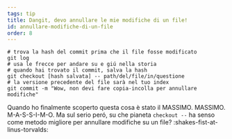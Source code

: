 ```yaml
---
tags: tip
title: Dangit, devo annullare le mie modifiche di un file!
id: annullare-modifiche-di-un-file
order: 8
---
```


```git
# trova la hash del commit prima che il file fosse modificato
git log
# usa le frecce per andare su e giú nella storia
# quando hai trovato il commit, salva la hash
git checkout [hash salvata] -- path/del/file/in/questione
# la versione precedente del file sarà nel tuo index
git commit -m "Wow, non devi fare copia-incolla per annullare modifiche"
```

Quando ho finalmente scoperto questa cosa è stato il MASSIMO. MASSIMO. M-A-S-S-I-M-O. Ma sul serio peró, su che pianeta `checkout --` ha senso come metodo migliore per annullare modifiche su un file? :shakes-fist-at-linus-torvalds: